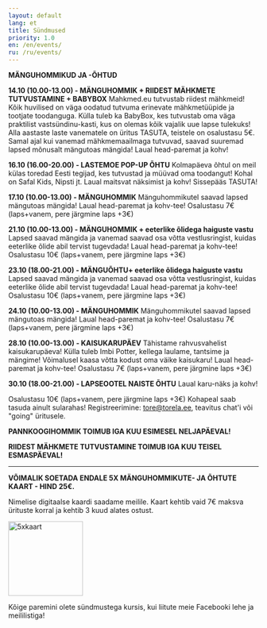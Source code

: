```yaml
---
layout: default
lang: et
title: Sündmused
priority: 1.0
en: /en/events/
ru: /ru/events/
---
```


**MÄNGUHOMMIKUD JA -ÕHTUD**


**14.10 (10.00-13.00) - MÄNGUHOMMIK + RIIDEST MÄHKMETE TUTVUSTAMINE + BABYBOX**
Mahkmed.eu tutvustab riidest mähkmeid! Kõik huvilised on väga oodatud tutvuma erinevate mähkmetüüpide ja tootjate toodanguga. Külla tuleb ka BabyBox, kes tutvustab oma väga praktilist vastsündinu-kasti, kus on olemas kõik vajalik uue lapse tulekuks! Alla aastaste laste vanematele on üritus TASUTA, teistele on osalustasu 5€. Samal ajal kui vanemad mähkmemaailmaga tutvuvad, saavad suuremad lapsed mõnusalt mängutoas mängida! Laual head-paremat ja kohv!


**16.10 (16.00-20.00) - LASTEMOE POP-UP ÕHTU**
Kolmapäeva õhtul on meil külas toredad Eesti tegijad, kes tutvustad ja müüvad oma toodangut! 
Kohal on Safal Kids, Nipsti jt. 
Laual maitsvat näksimist ja kohv! Sissepääs TASUTA! 


**17.10 (10.00-13.00) - MÄNGUHOMMIK**
Mänguhommikutel saavad lapsed mängutoas mängida! Laual head-paremat ja kohv-tee!
Osalustasu 7€ (laps+vanem, pere järgmine laps +3€)


**21.10 (10.00-13.00) - MÄNGUHOMMIK + eeterlike õlidega haiguste vastu**
Lapsed saavad mängida ja vanemad saavad osa võtta vestlusringist, kuidas eeterlike õlide abil tervist tugevdada! Laual head-paremat ja kohv-tee!
Osalustasu 10€ (laps+vanem, pere järgmine laps +3€)


**23.10 (18.00-21.00) - MÄNGUÕHTU+ eeterlike õlidega haiguste vastu**
Lapsed saavad mängida ja vanemad saavad osa võtta vestlusringist, kuidas eeterlike õlide abil tervist tugevdada! Laual head-paremat ja kohv-tee!
Osalustasu 10€ (laps+vanem, pere järgmine laps +3€)


**24.10 (10.00-13.00) - MÄNGUHOMMIK**
Mänguhommikutel saavad lapsed mängutoas mängida! Laual head-paremat ja kohv-tee!
Osalustasu 7€ (laps+vanem, pere järgmine laps +3€)


**28.10 (10.00-13.00) - KAISUKARUPÄEV**
Tähistame rahvusvahelist kaisukarupäeva! Külla tuleb Imbi Potter, kellega laulame, tantsime ja mängime! 
Võimalusel kaasa võtta kodust oma väike kaisukaru! Laual head-paremat ja kohv-tee!
Osalustasu 7€ (laps+vanem, pere järgmine laps +3€)

**30.10 (18.00-21.00) - LAPSEOOTEL NAISTE ÕHTU**
Laual karu-näks ja kohv!

Osalustasu 10€ (laps+vanem, pere järgmine laps +3€)
Kohapeal saab tasuda ainult sularahas!
Registreerimine: tore@torela.ee, teavitus chat'i või "going" üritusele. 




**PANNKOOGIHOMMIK TOIMUB IGA KUU ESIMESEL NELJAPÄEVAL!**

**RIIDEST MÄHKMETE TUTVUSTAMINE TOIMUB IGA KUU TEISEL ESMASPÄEVAL!**

***

**VÕIMALIK SOETADA ENDALE 5X MÄNGUHOMMIKUTE- JA ÕHTUTE KAART - HIND 25€.**

Nimelise digitaalse kaardi saadame meilile. Kaart kehtib vaid 7€ maksva ürituste korral ja kehtib 3 kuud alates ostust.

<img alt="5xkaart" src="MÄNGUHOMMIKUD.png" height="150">

Kõige paremini olete sündmustega kursis, kui liitute meie Facebooki lehe ja meililistiga!
